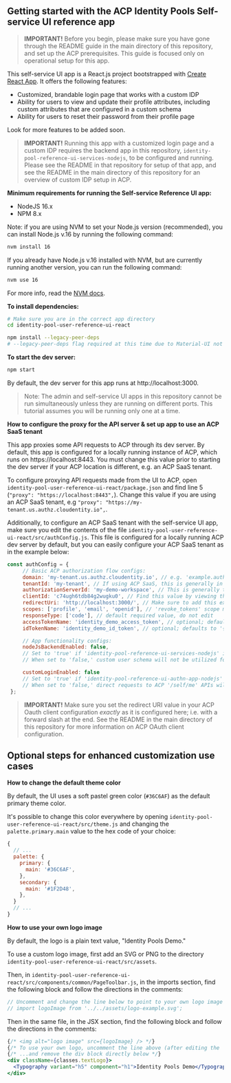 ## Getting started with the ACP Identity Pools Self-service UI reference app

> **IMPORTANT!** Before you begin, please make sure you have gone through the README guide in the main directory of this repository, and set up the ACP prerequisites. This guide is focused only on operational setup for this app.

This self-service UI app is a React.js project bootstrapped with [Create React App](https://github.com/facebook/create-react-app).
It offers the following features:

- Customized, brandable login page that works with a custom IDP
- Ability for users to view and update their profile attributes, including custom attributes that are configured in a custom schema
- Ability for users to reset their password from their profile page

Look for more features to be added soon.

> **IMPORTANT!** Running this app with a customized login page and a custom IDP requires the backend app in this repository, `identity-pool-reference-ui-services-nodejs`, to be configured and running. Please see the README in that repository for setup of that app, and see the README in the main directory of this repository for an overview of custom IDP setup in ACP.

**Minimum requirements for running the Self-service Reference UI app:**

- NodeJS 16.x
- NPM 8.x

Note: if you are using NVM to set your Node.js version (recommended), you can install Node.js v.16 by running the following command:

```bash
nvm install 16
```

If you already have Node.js v.16 installed with NVM, but are currently running another version, you can run the following command:

```bash
nvm use 16
```

For more info, read the [NVM docs](https://github.com/nvm-sh/nvm#intro).

**To install dependencies:**

```bash
# Make sure you are in the correct app directory
cd identity-pool-user-reference-ui-react

npm install --legacy-peer-deps
# --legacy-peer-deps flag required at this time due to Material-UI not having been updated for React 18
```

**To start the dev server:**

```bash
npm start
```

By default, the dev server for this app runs at http://localhost:3000.

> Note: The admin and self-service UI apps in this repository cannot be run simultaneously unless they are running on different ports. This tutorial assumes you will be running only one at a time.

**How to configure the proxy for the API server & set up app to use an ACP SaaS tenant**

This app proxies some API requests to ACP through its dev server. By default, this app is configured for a locally running instance of ACP, which runs on https://localhost:8443. You must change this value prior to starting the dev server if your ACP location is different, e.g. an ACP SaaS tenant.

To configure proxying API requests made from the UI to ACP, open `identity-pool-user-reference-ui-react/package.json` and find line 5 (`"proxy": "https://localhost:8443",`). Change this value if you are using an ACP SaaS tenant, e.g `"proxy": "https://my-tenant.us.authz.cloudentity.io",`.

Additionally, to configure an ACP SaaS tenant with the self-service UI app, make sure you edit the contents of the file `identity-pool-user-reference-ui-react/src/authConfig.js`. This file is configured for a locally running ACP dev server by default, but you can easily configure your ACP SaaS tenant as in the example below:

```js
const authConfig = {
     // Basic ACP authorization flow configs:
     domain: 'my-tenant.us.authz.cloudentity.io', // e.g. 'example.authz.cloudentity.io' (domain only, without 'https://' prefix)
     tenantId: 'my-tenant', // If using ACP SaaS, this is generally in the subdomain of your ACP SaaS URL. For local ACP, value is 'default'
     authorizationServerId: 'my-demo-workspace', // This is generally the name of the workspace you created the OAuth client in.
     clientId: 'c74ugh6tdb84g2wugku0', // Find this value by viewing the details of your OAuth client
     redirectUri: 'http://localhost:3000/', // Make sure to add this exact value (including trailing slash) to the 'redirect_uri' list of your OAuth client settings
     scopes: ['profile', 'email', 'openid'], // 'revoke_tokens' scope must be present for 'logout' action to revoke token! Without it, token will only be deleted from browser's local storage.
     responseType: ['code'], // default required value, do not edit
     accessTokenName: 'identity_demo_access_token', // optional; defaults to '{tenantId}_{authorizationServerId}_access_token'
     idTokenName: 'identity_demo_id_token', // optional; defaults to '{tenantId}_{authorizationServerId}_id_token'

     // App functionality configs:
     nodeJsBackendEnabled: false,
     // Set to 'true' if 'identity-pool-reference-ui-services-nodejs' is set up and running, and a custom user schema is being utilized.
     // When set to 'false,' custom user schema will not be utilized for profile functionality, even if one exists for the configured identity pool.

     customLoginEnabled: false
     // Set to 'true' if 'identity-pool-reference-ui-authn-app-nodejs' is set up and running, and a custom IDP has been set up for the ACP workspace.
     // When set to 'false,' direct requests to ACP '/self/me' APIs will be used for profile functionality.
 };
```

> **IMPORTANT!** Make sure you set the redirect URI value in your ACP Oauth client configuration _exactly_ as it is configured here; i.e. with a forward slash at the end. See the README in the main directory of this repository for more information on ACP OAuth client configuration.

## Optional steps for enhanced customization use cases

**How to change the default theme color**

By default, the UI uses a soft pastel green color (`#36C6AF`) as the default primary theme color.

It's possible to change this color everywhere by opening `identity-pool-user-reference-ui-react/src/theme.js` and changing the `palette.primary.main` value to the hex code of your choice:

```js
{
  // ...
  palette: {
    primary: {
      main: '#36C6AF',
    },
    secondary: {
      main: '#1F2D48',
    },
  }
  // ...
}
```

**How to use your own logo image**

By default, the logo is a plain text value, "Identity Pools Demo."

To use a custom logo image, first add an SVG or PNG to the directory `identity-pool-user-reference-ui-react/src/assets`.

Then, in `identity-pool-user-reference-ui-react/src/components/common/PageToolbar.js`, in the imports section, find the following block and follow the directions in the comments:

```js
// Uncomment and change the line below to point to your own logo image
// import logoImage from '../../assets/logo-example.svg';
```

Then in the same file, in the JSX section, find the following block and follow the directions in the comments:

```jsx
{/* <img alt="logo image" src={logoImage} /> */}
{/* To use your own logo, uncomment the line above (after editing the 'logoImage' import declaration to point to your own image)... */}
{/* ...and remove the div block directly below */}
<div className={classes.textLogo}>
  <Typography variant="h5" component="h1">Identity Pools Demo</Typography>
</div>
```
